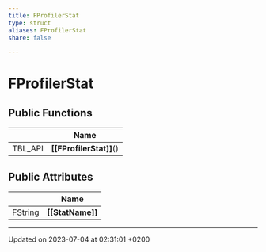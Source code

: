 ```yaml
---
title: FProfilerStat
type: struct
aliases: FProfilerStat
share: false

---
```


# FProfilerStat





## Public Functions

|                | Name           |
| -------------- | -------------- |
| TBL_API | **[[FProfilerStat]]**() |

## Public Attributes

|                | Name           |
| -------------- | -------------- |
| FString | **[[StatName]]**  |

-------------------------------

Updated on 2023-07-04 at 02:31:01 +0200